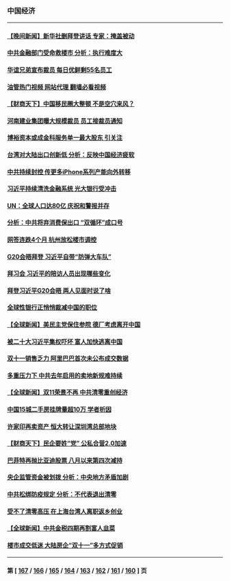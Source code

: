 ### 中国经济
---
#### [【晚间新闻】新华社删拜登讲话 专家：掩盖被动](../../pages/ncid283/n13866951.md?11162045) 
#### [中共金融部门受命救楼市 分析：执行难度大](../../pages/ncid283/n13866885.md?11162045) 
#### [华谊兄弟宣布裁员 每日优鲜剩55名员工](../../pages/ncid283/n13866732.md?11162045) 
#### [油管热门视频 网站代理 翻墙必看视频](http://138.2.39.72:81/youtube.html?epic-marker?11162045)
#### [【财商天下】中国移民圈大整顿 不是空穴来风？](../../pages/ncid283/n13866656.md?11162045) 
#### [河南建业集团曝大规模裁员 员工接裁员通知](../../pages/ncid283/n13866611.md?11162045) 
#### [博裕资本或成金科服务单一最大股东 引关注](../../pages/ncid283/n13866584.md?11162045) 
#### [台湾对大陆出口创新低 分析：反映中国经济疲软](../../pages/ncid283/n13866067.md?11162045) 
#### [中共持续封控 传更多iPhone系列产能向外转移](../../pages/ncid283/n13866217.md?11162045) 
#### [习近平持续清洗金融系统 光大银行受冲击](../../pages/ncid283/n13866193.md?11162045) 
#### [UN：全球人口达80亿 庆祝和警报并存](../../pages/ncid283/n13866441.md?11162045) 
#### [分析：中共将弃消费保出口 “双循环”成口号](../../pages/ncid283/n13866140.md?11162045) 
#### [网签连跌4个月 杭州放松楼市调控](../../pages/ncid283/n13866032.md?11162045) 
#### [G20会晤拜登 习近平自带“防弹大车队”](../../pages/ncid283/n13865743.md?11162045) 
#### [拜习会 习近平的陪访人员出现哪些变化](../../pages/ncid283/n13865749.md?11162045) 
#### [拜登习近平G20会晤 两人见面时说了啥](../../pages/ncid283/n13865617.md?11162045) 
#### [全球性银行正悄悄裁减中国的职位](../../pages/ncid283/n13865531.md?11162045) 
#### [【全球新闻】美民主党保住参院 德厂考虑离开中国](../../pages/ncid283/n13865553.md?11162045) 
#### [被二十大习近平集权吓坏 富人加快逃离中国](../../pages/ncid283/n13864868.md?11162045) 
#### [双十一销售乏力 阿里巴巴首次未公布成交数据](../../pages/ncid283/n13864854.md?11162045) 
#### [多重压力下 中共去年启用的卖地新规难持续](../../pages/ncid283/n13864613.md?11162045) 
#### [【全球新闻】双11荣景不再 中共清零重创经济](../../pages/ncid283/n13864604.md?11162045) 
#### [中国15城二手房挂牌量超10万 学者析因](../../pages/ncid283/n13864573.md?11162045) 
#### [许家印再卖资产 恒大转让深圳湾总部地块](../../pages/ncid283/n13864361.md?11162045) 
#### [【财商天下】民企要姓“党” 公私合营2.0加速](../../pages/ncid283/n13864327.md?11162045) 
#### [巴菲特再抛比亚迪股票 八月以来第四次减持](../../pages/ncid283/n13864353.md?11162045) 
#### [央企监管资金被划拨 分析：中央地方矛盾加剧](../../pages/ncid283/n13863896.md?11162045) 
#### [中共松绑防疫规定 分析：不代表退出清零](../../pages/ncid283/n13864304.md?11162045) 
#### [受不了清零高压 在上海台湾人离职返乡创业](../../pages/ncid283/n13864241.md?11162045) 
#### [【全球新闻】中共金税四期再割富人韭菜](../../pages/ncid283/n13863706.md?11162045) 
#### [楼市成交低迷 大陆房企“双十一”多方式促销](../../pages/ncid283/n13863822.md?11162045) 

---
#### 第 [ [167](./167.md?11162045) / [166](./166.md?11162045) / [165](./165.md?11162045) / [164](./164.md?11162045) / [163](./163.md?11162045) / [162](./162.md?11162045) / [161](./161.md?11162045) / [160](./160.md?11162045) ] 页
